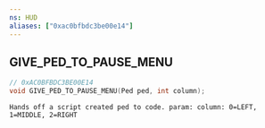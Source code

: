 ```yaml
---
ns: HUD
aliases: ["0xac0bfbdc3be00e14"]
---
```

## GIVE_PED_TO_PAUSE_MENU

```c
// 0xAC0BFBDC3BE00E14
void GIVE_PED_TO_PAUSE_MENU(Ped ped, int column);
```

```
Hands off a script created ped to code. param: column: 0=LEFT, 1=MIDDLE, 2=RIGHT
```
